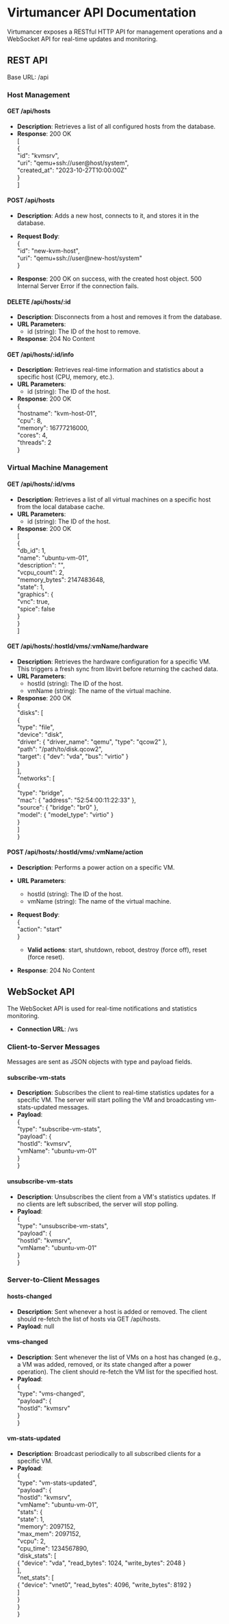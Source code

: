 # **Virtumancer API Documentation**

Virtumancer exposes a RESTful HTTP API for management operations and a WebSocket API for real-time updates and monitoring.

## **REST API**

Base URL: /api

### **Host Management**

#### **GET /api/hosts**

* **Description**: Retrieves a list of all configured hosts from the database.  
* **Response**: 200 OK  
  \[  
    {  
      "id": "kvmsrv",  
      "uri": "qemu+ssh://user@host/system",  
      "created\_at": "2023-10-27T10:00:00Z"  
    }  
  \]

#### **POST /api/hosts**

* **Description**: Adds a new host, connects to it, and stores it in the database.  
* **Request Body**:  
  {  
    "id": "new-kvm-host",  
    "uri": "qemu+ssh://user@new-host/system"  
  }

* **Response**: 200 OK on success, with the created host object. 500 Internal Server Error if the connection fails.

#### **DELETE /api/hosts/:id**

* **Description**: Disconnects from a host and removes it from the database.  
* **URL Parameters**:  
  * id (string): The ID of the host to remove.  
* **Response**: 204 No Content

#### **GET /api/hosts/:id/info**

* **Description**: Retrieves real-time information and statistics about a specific host (CPU, memory, etc.).  
* **URL Parameters**:  
  * id (string): The ID of the host.  
* **Response**: 200 OK  
  {  
    "hostname": "kvm-host-01",  
    "cpu": 8,  
    "memory": 16777216000,  
    "cores": 4,  
    "threads": 2  
  }

### **Virtual Machine Management**

#### **GET /api/hosts/:id/vms**

* **Description**: Retrieves a list of all virtual machines on a specific host from the local database cache.  
* **URL Parameters**:  
  * id (string): The ID of the host.  
* **Response**: 200 OK  
  \[  
    {  
      "db\_id": 1,  
      "name": "ubuntu-vm-01",  
      "description": "",  
      "vcpu\_count": 2,  
      "memory\_bytes": 2147483648,  
      "state": 1,  
      "graphics": {  
        "vnc": true,  
        "spice": false  
      }  
    }  
  \]

#### **GET /api/hosts/:hostId/vms/:vmName/hardware**

* **Description**: Retrieves the hardware configuration for a specific VM. This triggers a fresh sync from libvirt before returning the cached data.  
* **URL Parameters**:  
  * hostId (string): The ID of the host.  
  * vmName (string): The name of the virtual machine.  
* **Response**: 200 OK  
  {  
    "disks": \[  
      {  
        "type": "file",  
        "device": "disk",  
        "driver": { "driver\_name": "qemu", "type": "qcow2" },  
        "path": "/path/to/disk.qcow2",  
        "target": { "dev": "vda", "bus": "virtio" }  
      }  
    \],  
    "networks": \[  
      {  
        "type": "bridge",  
        "mac": { "address": "52:54:00:11:22:33" },  
        "source": { "bridge": "br0" },  
        "model": { "model\_type": "virtio" }  
      }  
    \]  
  }

#### **POST /api/hosts/:hostId/vms/:vmName/action**

* **Description**: Performs a power action on a specific VM.  
* **URL Parameters**:  
  * hostId (string): The ID of the host.  
  * vmName (string): The name of the virtual machine.  
* **Request Body**:  
  {  
    "action": "start"  
  }

  * **Valid actions**: start, shutdown, reboot, destroy (force off), reset (force reset).  
* **Response**: 204 No Content

## **WebSocket API**

The WebSocket API is used for real-time notifications and statistics monitoring.

* **Connection URL**: /ws

### **Client-to-Server Messages**

Messages are sent as JSON objects with type and payload fields.

#### **subscribe-vm-stats**

* **Description**: Subscribes the client to real-time statistics updates for a specific VM. The server will start polling the VM and broadcasting vm-stats-updated messages.  
* **Payload**:  
  {  
    "type": "subscribe-vm-stats",  
    "payload": {  
      "hostId": "kvmsrv",  
      "vmName": "ubuntu-vm-01"  
    }  
  }

#### **unsubscribe-vm-stats**

* **Description**: Unsubscribes the client from a VM's statistics updates. If no clients are left subscribed, the server will stop polling.  
* **Payload**:  
  {  
    "type": "unsubscribe-vm-stats",  
    "payload": {  
      "hostId": "kvmsrv",  
      "vmName": "ubuntu-vm-01"  
    }  
  }

### **Server-to-Client Messages**

#### **hosts-changed**

* **Description**: Sent whenever a host is added or removed. The client should re-fetch the list of hosts via GET /api/hosts.  
* **Payload**: null

#### **vms-changed**

* **Description**: Sent whenever the list of VMs on a host has changed (e.g., a VM was added, removed, or its state changed after a power operation). The client should re-fetch the VM list for the specified host.  
* **Payload**:  
  {  
    "type": "vms-changed",  
    "payload": {  
      "hostId": "kvmsrv"  
    }  
  }

#### **vm-stats-updated**

* **Description**: Broadcast periodically to all subscribed clients for a specific VM.  
* **Payload**:  
  {  
    "type": "vm-stats-updated",  
    "payload": {  
      "hostId": "kvmsrv",  
      "vmName": "ubuntu-vm-01",  
      "stats": {  
        "state": 1,  
        "memory": 2097152,  
        "max\_mem": 2097152,  
        "vcpu": 2,  
        "cpu\_time": 1234567890,  
        "disk\_stats": \[  
          { "device": "vda", "read\_bytes": 1024, "write\_bytes": 2048 }  
        \],  
        "net\_stats": \[  
          { "device": "vnet0", "read\_bytes": 4096, "write\_bytes": 8192 }  
        \]  
      }  
    }  
  }  

